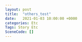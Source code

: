 ```yaml
---
layout: post
title:  "others_test"
date:   2021-01-03 10:00:00 +0000
categories: Etc
Tags: Story Etc
SceneCode: []
---
```

